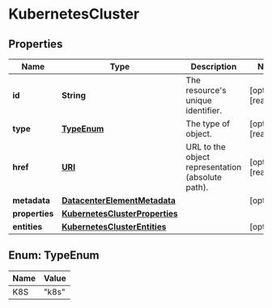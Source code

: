 

# KubernetesCluster

## Properties

| Name | Type | Description | Notes |
| ------------ | ------------- | ------------- | ------------- |
| **id** | **String** | The resource&#39;s unique identifier. |  [optional] [readonly] |
| **type** | [**TypeEnum**](#TypeEnum) | The type of object. |  [optional] [readonly] |
| **href** | [**URI**](URI.md) | URL to the object representation (absolute path). |  [optional] [readonly] |
| **metadata** | [**DatacenterElementMetadata**](DatacenterElementMetadata.md) |  |  [optional] |
| **properties** | [**KubernetesClusterProperties**](KubernetesClusterProperties.md) |  |  |
| **entities** | [**KubernetesClusterEntities**](KubernetesClusterEntities.md) |  |  [optional] |



## Enum: TypeEnum

| Name | Value |
| ---- | -----
| K8S | &quot;k8s&quot; |



